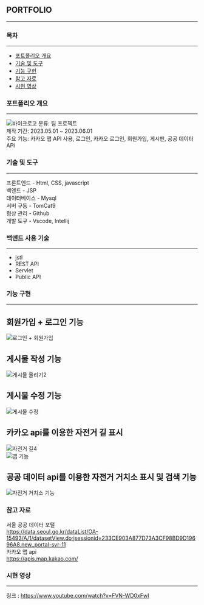 ## PORTFOLIO
***
### 목차
***
- [포트폴리오 개요](https://github.com/kkameoo/bikeproject#포트폴리오-개요)
- [기술 및 도구](https://github.com/kkameoo/bikeproject#기술-및-도구)    
- [기능 구현](https://github.com/kkameoo/bikeproject#기능-구현)
- [참고 자료](https://github.com/kkameoo/bikeproject#참고-자료)
- [시현 영상](https://github.com/kkameoo/bikeproject#시현-영상)
### 포트폴리오 개요
***
![바이크로고](https://github.com/kkameoo/cocktailproject/assets/116774845/dd39e496-cd08-472b-a04c-35b0416a7432)
분류: 팀 프로젝트  
제작 기간: 2023.05.01 ~ 2023.06.01  
주요 기능: 카카오 맵 API 사용, 로그인, 카카오 로그인, 회원가입, 게시판, 공공 데이터 API      

### 기술 및 도구
***
프론트엔드 - Html, CSS, javascript            
백엔드 - JSP    
데이터베이스 - Mysql    
서버 구동 - TomCat9         
형상 관리 - Github       
개발 도구 - Vscode, Intellij    

### 백엔드 사용 기술
***
- jstl
- REST API
- Servlet
- Public API

### 기능 구현
***
## 회원가입 + 로그인 기능
![로그인 + 회원가입](https://github.com/kkameoo/cocktailproject/assets/116774845/f785c528-a0db-4e40-a29c-9f09a100703e)  
## 게시물 작성 기능
![게시물 올리기2](https://github.com/kkameoo/cocktailproject/assets/116774845/d942f6c5-12c7-4c3f-b7fa-20112aa28027)            
## 게시물 수정 기능
![게시물 수정](https://github.com/kkameoo/cocktailproject/assets/116774845/f5631e62-a056-43fe-894c-31a947f2e658)        
## 카카오 api를 이용한 자전거 길 표시
![자전거 길4](https://github.com/kkameoo/cocktailproject/assets/116774845/e00eeef9-dc6b-41cf-a4cc-e9f59162315c)       
![맵 기능](https://github.com/kkameoo/midterm/assets/116774845/a2843344-6f43-4a6d-a364-9156a08d7e79)    
## 공공 데이터 api를 이용한 자전거 거치소 표시 및 검색 기능
![자전거 거치소 기능](https://github.com/kkameoo/midterm/assets/116774845/9b2e365b-b83c-4e6b-a8d7-196357a3b745)    

### 참고 자료
서울 공공 데이터 포털    
https://data.seoul.go.kr/dataList/OA-15493/A/1/datasetView.do;jsessionid=233CE903A877D73A3CF98BD9D19696A8.new_portal-svr-11    
카카오 맵 api    
https://apis.map.kakao.com/    

### 시현 영상
***
링크 : https://www.youtube.com/watch?v=FVN-WD0xFwI

